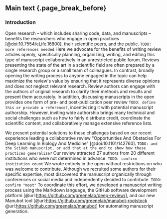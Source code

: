 ## Main text {.page_break_before}

### Introduction

Open research – which includes sharing code, data, and manuscripts – benefits the researchers who engage in open practices [@doi:10.7554/eLife.16800], their scientific peers, and the public.
`TODO: more references needed`
Here we advocate for the benefits of writing review articles openly, specifically planning, organizing, writing, and editing this type of manuscript collaboratively in an unrestricted public forum.
Reviews presenting the state of the art in a scientific field are often prepared by a single research group or a small team of colleagues.
In contrast, broadly opening the writing process to anyone engaged in the topic can help maximize the review's value by ensuring that it represents diverse opinions and does not neglect relevant research.
Review authors can engage with the authors of original research to clarify their methods and results and present them accurately.
In addition, discussing manuscripts in the open provides one form of pre- and post-publication peer review `TODO: define this or provide a reference?`, incentivizing it with potential manuscript authorship.
However, inviting wide authorship brings many technical and social challenges such as how to fairly distribute credit, coordinate the scientific content, and collaboratively manage extensive reference lists.

We present potential solutions to these challenges based on our recent experience leading a collaborative review "Opportunities And Obstacles For Deep Learning In Biology And Medicine" [@doi:10.1101/142760].
`TODO: and the SciHub manuscript, or add that at the end to show how these practices generalize?`
Our review attracted 27 authors from 20 different institutions who were not determined in advance.
`TODO: confirm institution count`
We wrote entirely in the open without restrictions on who was welcome to contribute.
Although we recruited some authors for their specific expertise, most discovered the manuscript organically through conferences or social media and independently decided to contribute.
`TODO: confirm "most"`
To coordinate this effort, we developed a manuscript writing process using the Markdown language, the GitHub software development platform [@url:https://github.com/greenelab/deep-review/], and our new Manubot tool [@url:https://github.com/greenelab/manubot-rootstock @url:https://github.com/greenelab/manubot] for automating manuscript generation.
